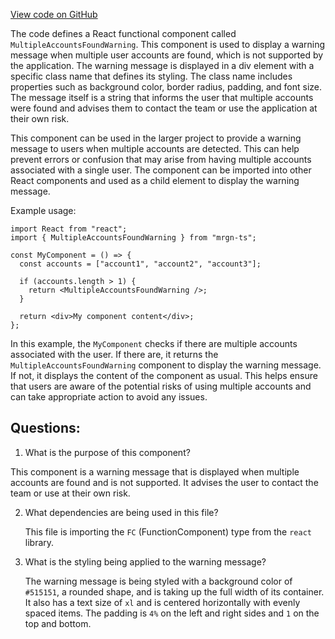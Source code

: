 [View code on GitHub](https://github.com/mrgnlabs/mrgn-ts/apps/marginfi-v2-ui/src/components/MultipleAccountsFoundWarning.tsx)

The code defines a React functional component called `MultipleAccountsFoundWarning`. This component is used to display a warning message when multiple user accounts are found, which is not supported by the application. The warning message is displayed in a div element with a specific class name that defines its styling. The class name includes properties such as background color, border radius, padding, and font size. The message itself is a string that informs the user that multiple accounts were found and advises them to contact the team or use the application at their own risk.

This component can be used in the larger project to provide a warning message to users when multiple accounts are detected. This can help prevent errors or confusion that may arise from having multiple accounts associated with a single user. The component can be imported into other React components and used as a child element to display the warning message.

Example usage:

```
import React from "react";
import { MultipleAccountsFoundWarning } from "mrgn-ts";

const MyComponent = () => {
  const accounts = ["account1", "account2", "account3"];

  if (accounts.length > 1) {
    return <MultipleAccountsFoundWarning />;
  }

  return <div>My component content</div>;
};
```

In this example, the `MyComponent` checks if there are multiple accounts associated with the user. If there are, it returns the `MultipleAccountsFoundWarning` component to display the warning message. If not, it displays the content of the component as usual. This helps ensure that users are aware of the potential risks of using multiple accounts and can take appropriate action to avoid any issues.
## Questions: 
 1. What is the purpose of this component?
   
   This component is a warning message that is displayed when multiple accounts are found and is not supported. It advises the user to contact the team or use at their own risk.

2. What dependencies are being used in this file?
   
   This file is importing the `FC` (FunctionComponent) type from the `react` library.

3. What is the styling being applied to the warning message?
   
   The warning message is being styled with a background color of `#515151`, a rounded shape, and is taking up the full width of its container. It also has a text size of `xl` and is centered horizontally with evenly spaced items. The padding is `4%` on the left and right sides and `1` on the top and bottom.